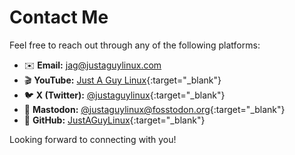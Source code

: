 # Contact Me

Feel free to reach out through any of the following platforms:

- ✉️ **Email:** [jag@justaguylinux.com](mailto:jag@justasguylinux.com)
- 🎬 **YouTube:** [Just A Guy Linux](https://www.youtube.com/justaguylinux){:target="_blank"}
- 🐦 **X (Twitter):** [@justaguylinux](https://x.com/justaguylinux){:target="_blank"}
- 🐘 **Mastodon:** [@justaguylinux@fosstodon.org](https://fosstodon.org/@justaguylinux){:target="_blank"}
- 🐙 **GitHub:** [JustAGuyLinux](https://github.com/drewgrif){:target="_blank"}

<script type="text/javascript" src="https://cdnjs.buymeacoffee.com/1.0.0/button.prod.min.js" data-name="bmc-button" data-slug="justaguylinux" data-color="#FFDD00" data-emoji="☕"  data-font="Cookie" data-text="Buy me a coffee" data-outline-color="#000000" data-font-color="#000000" data-coffee-color="#ffffff" ></script>

Looking forward to connecting with you!
